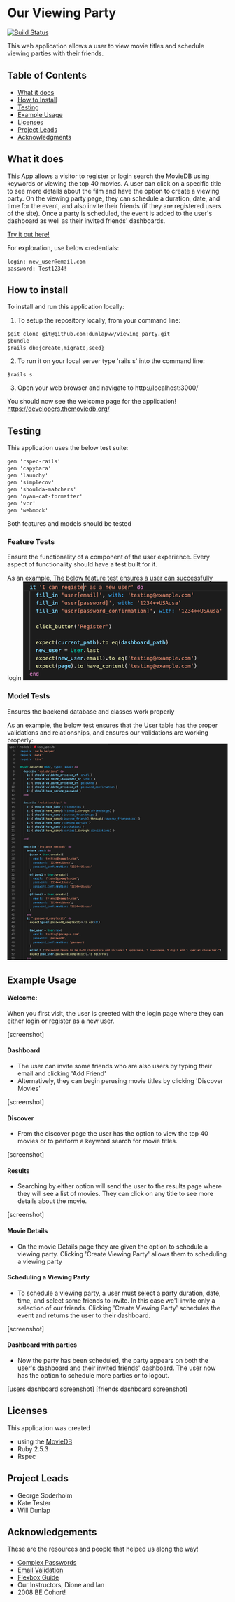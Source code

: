 
# Our Viewing Party
[![Build Status](https://travis-ci.com/dunlapww/viewing_party.svg?branch=main)](https://travis-ci.com/dunlapww/viewing_party)

This web application allows a user to view movie titles and schedule viewing parties with their friends.

## Table of Contents
  - [What it does](#what-it-does)
  - [How to Install](#how-to-install)
  - [Testing](#testing)
  - [Example Usage](#feature-tests)
  - [Licenses](#licenses)
  - [Project Leads](#project-leads)
  - [Acknowledgments](#acknowledgments)


## What it does
This App allows a visitor to register or login search the MovieDB using keywords or viewing the top 40 movies.  A user can click on a specific title to see more details about the film and have the option to create a viewing party.  On the viewing party page, they can schedule a duration, date, and time for the event, and also invite their friends (if they are registered users of the site).  Once a party is scheduled, the event is added to the user's dashboard as well as their invited friends' dashboards.

[Try it out here!](https://viewing-party-gkw.herokuapp.com/)

For exploration, use below credentials:
```
login: new_user@email.com
password: Test1234!
```

## How to install
To install and run this application locally:

1. To setup the repository locally, from your command line:
```
$git clone git@github.com:dunlapww/viewing_party.git
$bundle
$rails db:{create,migrate,seed}
```
2. To run it on your local server type 'rails s' into the command line:
```
$rails s
```
3. Open your web browser and navigate to http://localhost:3000/

You should now see the welcome page for the application!
https://developers.themoviedb.org/

## Testing
This application uses the below test suite:
```
gem 'rspec-rails'
gem 'capybara'
gem 'launchy'
gem 'simplecov'
gem 'shoulda-matchers'
gem 'nyan-cat-formatter'
gem 'vcr'
gem 'webmock'
```

Both features and models should be tested

### Feature Tests
Ensure the functionality of a component of the user experience.  Every aspect of functionality should have a test built for it. 

As an example, The below feature test ensures a user can successfully login
![](/read_me_images/feature_test.png)


### Model Tests
Ensures the backend database and classes work properly

As an example, the below test ensures that the User table has the proper validations and relationships, and ensures our validations are working properly:
![](/read_me_images/user_spec.png)

## Example Usage

#### Welcome: 
When you first visit, the user is greeted with the login page where they can either login or register as a new user.

[screenshot]

#### Dashboard
* The user can invite some friends who are also users by typing their email and clicking 'Add Friend'
* Alternatively, they can begin perusing movie titles by clicking 'Discover Movies'

[screenshot]

#### Discover
* From the discover page the user has the option to view the top 40 movies or to perform a keyword search for movie titles.

[screenshot]

#### Results
* Searching by either option will send the user to the results page where they will see a list of movies.  They can click on any title to see more details about the movie.

[screenshot]

#### Movie Details
* On the movie Details page they are given the option to schedule a viewing party.  Clicking 'Create Viewing Party' allows them to scheduling a viewing party

#### Scheduling a Viewing Party
* To schedule a viewing party, a user must select a party duration, date, time, and select some friends to invite.  In this case we'll invite only a selection of our friends.  Clicking 'Create Viewing Party' schedules the event and returns the user to their dashboard.

[screenshot]

#### Dashboard with parties
* Now the party has been scheduled, the party appears on both the user's dashboard and their invited friends' dashboard.  The user now has the option to schedule more parties or to logout.

[users dashboard screenshot] [friends dashboard screenshot]


## Licenses
This application was created 

* using the [MovieDB](https://developers.themoviedb.org/)
* Ruby 2.5.3
* Rspec 

## Project Leads
* George Soderholm
* Kate Tester
* Will Dunlap

## Acknowledgements
These are the resources and people that helped us along the way!
* [Complex Passwords](https://github.com/heartcombo/devise/wiki/How-To:-Set-up-simple-password-complexity-requirements)
* [Email Validation](https://blog.mailtrap.io/rails-email-validation/)
* [Flexbox Guide](https://css-tricks.com/snippets/css/a-guide-to-flexbox/)
* Our Instructors, Dione and Ian
* 2008 BE Cohort!

